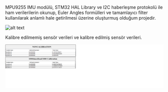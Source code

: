 MPU9255 IMU modülü, STM32 HAL Library ve I2C haberleşme protokolü ile ham verilerilerin okunup, Euler Angles formülleri ve tamamlayıcı filter kullanılarak anlamlı hale getirilmesi üzerine oluşturmuş olduğum projedir.

<img src="https://www.robotsepeti.com/mpu9250-9-eksen-gyro-hizlandirici-manyetometre-sensor-modulu-ivmeolcer-imu-jiroskop-pusula-5889-46-B.jpg" alt="alt text" widht="250" height="250">

Kalibre edilmemiş sensör verileri ve kalibre edilmiş sensör verileri.

<img src="https://github.com/batuhanculhacioglu/Algorithm_Projects/blob/main/MPU9255_lib/CalibrationOutputs.png" alt="alt text">

